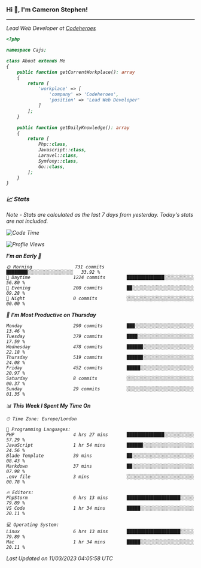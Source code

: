 ### Hi 👋, I'm Cameron Stephen!
<hr>
<p><em>Lead Web Developer at <a href="https://codeheroes.co.uk">Codeheroes</a></p>


```php
<?php

namespace Cajs;

class About extends Me
{
    public function getCurrentWorkplace(): array
    {
        return [
            'workplace' => [
                'company' => 'Codeheroes',
                'position' => 'Lead Web Developer'
            ]
        ];
    }

    public function getDailyKnowledge(): array
    {
        return [
            Php::class,
            Javascript::class,
            Laravel::class,
            Symfony::class,
            Go::class,
        ];
    }
}
```

### 📈 Stats
<p><em>Note - Stats are calculated as the last 7 days from yesterday. Today's stats are not included.</em></p>


<!--START_SECTION:waka-->
![Code Time](http://img.shields.io/badge/Code%20Time-3%2C259%20hrs%2027%20mins-blue)

![Profile Views](http://img.shields.io/badge/Profile%20Views-0-blue)

**I'm an Early 🐤** 

```text
🌞 Morning                731 commits         ████████░░░░░░░░░░░░░░░░░   33.92 % 
🌆 Daytime                1224 commits        ██████████████░░░░░░░░░░░   56.80 % 
🌃 Evening                200 commits         ██░░░░░░░░░░░░░░░░░░░░░░░   09.28 % 
🌙 Night                  0 commits           ░░░░░░░░░░░░░░░░░░░░░░░░░   00.00 % 
```
📅 **I'm Most Productive on Thursday** 

```text
Monday                   290 commits         ███░░░░░░░░░░░░░░░░░░░░░░   13.46 % 
Tuesday                  379 commits         ████░░░░░░░░░░░░░░░░░░░░░   17.59 % 
Wednesday                478 commits         ██████░░░░░░░░░░░░░░░░░░░   22.18 % 
Thursday                 519 commits         ██████░░░░░░░░░░░░░░░░░░░   24.08 % 
Friday                   452 commits         █████░░░░░░░░░░░░░░░░░░░░   20.97 % 
Saturday                 8 commits           ░░░░░░░░░░░░░░░░░░░░░░░░░   00.37 % 
Sunday                   29 commits          ░░░░░░░░░░░░░░░░░░░░░░░░░   01.35 % 
```


📊 **This Week I Spent My Time On** 

```text
🕑︎ Time Zone: Europe/London

💬 Programming Languages: 
PHP                      4 hrs 27 mins       ██████████████░░░░░░░░░░░   57.29 % 
JavaScript               1 hr 54 mins        ██████░░░░░░░░░░░░░░░░░░░   24.56 % 
Blade Template           39 mins             ██░░░░░░░░░░░░░░░░░░░░░░░   08.43 % 
Markdown                 37 mins             ██░░░░░░░░░░░░░░░░░░░░░░░   07.98 % 
.env file                3 mins              ░░░░░░░░░░░░░░░░░░░░░░░░░   00.78 % 

🔥 Editors: 
PhpStorm                 6 hrs 13 mins       ████████████████████░░░░░   79.89 % 
VS Code                  1 hr 34 mins        █████░░░░░░░░░░░░░░░░░░░░   20.11 % 

💻 Operating System: 
Linux                    6 hrs 13 mins       ████████████████████░░░░░   79.89 % 
Mac                      1 hr 34 mins        █████░░░░░░░░░░░░░░░░░░░░   20.11 % 
```


 Last Updated on 11/03/2023 04:05:58 UTC
<!--END_SECTION:waka-->
